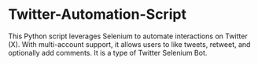# Twitter-Automation-Script
This Python script leverages Selenium to automate interactions on Twitter (X). With multi-account support, it allows users to like tweets, retweet, and optionally add comments. It is a type of Twitter Selenium Bot.
